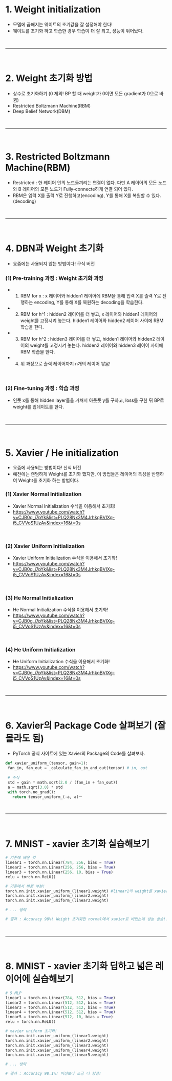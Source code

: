 # 1. Weight initialization
 - 모델에 곱해지는 웨이트의 초기값을 잘 설정해야 한다!
 - 웨이트를 초기화 하고 학습한 경우 학습이 더 잘 되고, 성능이 뛰어났다.

<br>
<hr>
<br>

# 2. Weight 초기화 방법
 - 상수로 초기화하기 (0 제외! BP 할 때 weight가 0이면 모든 gradient가 0으로 바뀜)
 - Restricted Boltzmann Machine(RBM)
 - Deep Belief Network(DBM)


<br>
<hr>
<br>


# 3. Restricted Boltzmann Machine(RBM)
 - Restricted : 한 레이어 안의 노드들끼리는 연결이 없다. 다만 A 레이어의 모든 노드와 B 레이어의 모든 노드가 Fully-connecte하게 연결 되어 있다.
 - RBM은 입력 X를 출력 Y로 진행하고(encoding), Y를 통해 X를 복원할 수 있다.(decoding)


<br>
<hr>
<br>


 # 4. DBN과 Weight 초기화
  - 요즘에는 사용되지 않는 방법이다! 구식 버전
 ### (1) Pre-training 과정 : Weight 초기화 과정
 - 1. RBM for x :  x 레이어와 hidden1 레이어에 RBM을 통해 입력 X를 출력 Y로 진행하는 encoding, Y를 통해 X를 복원하는 decoding을 학습한다.
 - 2. RBM for h^1 : hidden2 레이어를 더 쌓고, x 레이어와 hidden1 레이어의 weight를 고정시켜 놓는다. hidden1 레이어와 hidden2 레이어 사이에 RBM 학습을 한다.
 - 3. RBM for h^2 : hidden3 레이어를 더 쌓고, hidden1 레이어와 hidden2 레이어의 weight를 고정시켜 놓는다. hidden2 레이어와 hidden3 레이어 사이에 RBM 학습을 한다.
 - 4. 위 과정으로 출력 레이어까지 n개의 레이어 쌓음!
  
<br>

### (2) Fine-tuning 과정 : 학습 과정
 - 인풋 x를 통해 hidden layer들을 거쳐서 아웃풋 y를 구하고, loss를 구한 뒤 BP로 weight를 업데이트를 한다.


<br>
<hr>
<br>



# 5. Xavier / He initialization
 - 요즘에 사용되는 방법이다! 신식 버전
 - 예전에는 랜덤하게 Weight를 초기화 했지만, 이 방법들은 레이어의 특성을 반영하여 Weight를 초기화 하는 방법이다.

### (1) Xavier Normal Initialization
 - Xavier Normal Initialization 수식을 이용해서 초기화!
 - https://www.youtube.com/watch?v=CJB0g_i7pYk&list=PLQ28Nx3M4JrhkqBVIXg-i5_CVVoS1UzAv&index=16&t=0s

<br>

### (2) Xavier Uniform Initialization
 - Xavier Uniform Initialization 수식을 이용해서 초기화!
 - https://www.youtube.com/watch?v=CJB0g_i7pYk&list=PLQ28Nx3M4JrhkqBVIXg-i5_CVVoS1UzAv&index=16&t=0s

<br>

### (3) He Normal Initialization
 - He Normal Initialization 수식을 이용해서 초기화!
 - https://www.youtube.com/watch?v=CJB0g_i7pYk&list=PLQ28Nx3M4JrhkqBVIXg-i5_CVVoS1UzAv&index=16&t=0s

<br>

### (4) He Uniform Initialization
 - He Uniform Initialization 수식을 이용해서 초기화!
 - https://www.youtube.com/watch?v=CJB0g_i7pYk&list=PLQ28Nx3M4JrhkqBVIXg-i5_CVVoS1UzAv&index=16&t=0s


<br>
<hr>
<br>

 
# 6. Xavier의 Package Code 살펴보기 (잘 몰라도 됨)
 - PyTorch 공식 사이트에 있는 Xavier의 Package의 Code를 살펴보자.
 
 ```python
 def xavier_uniform_(tensor, gain=1):
  fan_in, fan_out = _calculate_fan_in_and_out(tensor) # in, out
  
  # 수식
  std = gain * math.sqrt(2.0 / (fan_in + fan_out))
  a = math.sqrt(3.0) * std
  with torch.no_grad():
    return tensor_uniform_(-a, a)ㅡ
```
    

<br>
<hr>
<br>


# 7. MNIST - xavier 초기화 실습해보기

```python
# 기존에 배운 것
linear1 = torch.nn.Linear(784, 256, bias = True)
linear2 = torch.nn.Linear(256, 256, bias = True)
linear3 = torch.nn.Linear(256, 10, bias = True)
relu = torch.nn.ReLU()

# 기존에서 바뀐 부분!
torch.nn.init.xavier_uniform_(linear1.weight) #linear1의 weight를 xavier uniform으로 초기화!
torch.nn.init.xavier_uniform_(linear2.weight)
torch.nn.init.xavier_uniform_(linear3.weight)

# ... 생략

# 결과 : Accuracy 98%! Weight 초기화만 normal에서 xavier로 바꿨는데 성능 상승!!
```


<br>
<hr>
<br>


# 8. MNIST - xavier 초기화 딥하고 넓은 레이어에 실습해보기

```python
# 5 MLP
linear1 = torch.nn.Linear(784, 512, bias = True)
linear2 = torch.nn.Linear(512, 512, bias = True)
linear3 = torch.nn.Linear(512, 512, bias = True)
linear4 = torch.nn.Linear(512, 512, bias = True)
linear5 = torch.nn.Linear(512, 10, bias = True)
relu = torch.nn.ReLU()

# xavier uniform 초기화!
torch.nn.init.xavier_uniform_(linear1.weight)
torch.nn.init.xavier_uniform_(linear2.weight)
torch.nn.init.xavier_uniform_(linear3.weight)
torch.nn.init.xavier_uniform_(linear4.weight)
torch.nn.init.xavier_uniform_(linear5.weight)

# ... 생략

# 결과 : Accuracy 98.1%! 이전보다 조금 더 향상!
```
